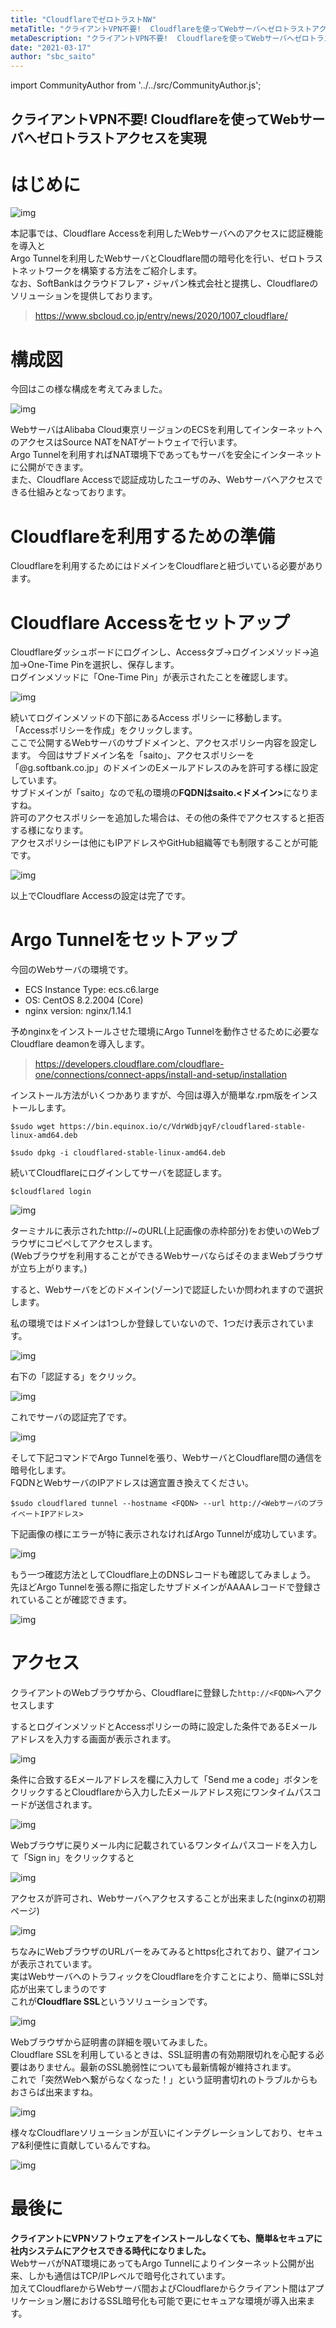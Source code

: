 ```yaml
---
title: "CloudflareでゼロトラストNW"
metaTitle: "クライアントVPN不要!  Cloudflareを使ってWebサーバへゼロトラストアクセスを実現"
metaDescription: "クライアントVPN不要!  Cloudflareを使ってWebサーバへゼロトラストアクセスを実現"
date: "2021-03-17"
author: "sbc_saito"
---
```


import CommunityAuthor from '../../src/CommunityAuthor.js';

## クライアントVPN不要!  Cloudflareを使ってWebサーバへゼロトラストアクセスを実現

# はじめに

![img](https://raw.githubusercontent.com/sbcloud/help/master/content/usecase-3rdParty/3rdParty_images_26006613704024700/20210317113202.png "img")      

本記事では、Cloudflare Accessを利用したWebサーバへのアクセスに認証機能を導入と  
Argo Tunnelを利用したWebサーバとCloudflare間の暗号化を行い、ゼロトラストネットワークを構築する方法をご紹介します。    
なお、SoftBankはクラウドフレア・ジャパン株式会社と提携し、Cloudflareのソリューションを提供しております。  

> https://www.sbcloud.co.jp/entry/news/2020/1007_cloudflare/


# 構成図
今回はこの様な構成を考えてみました。    

![img](https://raw.githubusercontent.com/sbcloud/help/master/content/usecase-3rdParty/3rdParty_images_26006613704024700/20210316182815.png "img")      

WebサーバはAlibaba Cloud東京リージョンのECSを利用してインターネットへのアクセスはSource NATをNATゲートウェイで行います。     
Argo Tunnelを利用すればNAT環境下であってもサーバを安全にインターネットに公開ができます。     
また、Cloudflare Accessで認証成功したユーザのみ、Webサーバへアクセスできる仕組みとなっております。     

# Cloudflareを利用するための準備
Cloudflareを利用するためにはドメインをCloudflareと紐づいている必要があります。  

# Cloudflare Accessをセットアップ
Cloudflareダッシュボードにログインし、Accessタブ→ログインメソッド→追加→One-Time Pinを選択し、保存します。  
ログインメソッドに「One-Time Pin」が表示されたことを確認します。

![img](https://raw.githubusercontent.com/sbcloud/help/master/content/usecase-3rdParty/3rdParty_images_26006613704024700/20210316190027.png "img")      


続いてログインメソッドの下部にあるAccess ポリシーに移動します。  
「Accessポリシーを作成」をクリックします。  
ここで公開するWebサーバのサブドメインと、アクセスポリシー内容を設定します。
今回はサブドメイン名を「saito」、アクセスポリシーを「@g.softbank.co.jp」のドメインのEメールアドレスのみを許可する様に設定しています。  
サブドメインが「saito」なので私の環境の<b>FQDNはsaito.<ドメイン></b>になりますね。  
許可のアクセスポリシーを追加した場合は、その他の条件でアクセスすると拒否する様になります。  
アクセスポリシーは他にもIPアドレスやGitHub組織等でも制限することが可能です。  

![img](https://raw.githubusercontent.com/sbcloud/help/master/content/usecase-3rdParty/3rdParty_images_26006613704024700/20210316191547.png "img")      

以上でCloudflare Accessの設定は完了です。



# Argo Tunnelをセットアップ
今回のWebサーバの環境です。

* ECS Instance Type: ecs.c6.large    
* OS: CentOS 8.2.2004 (Core)    
* nginx version: nginx/1.14.1    

予めnginxをインストールさせた環境にArgo Tunnelを動作させるために必要なCloudflare deamonを導入します。  
> https://developers.cloudflare.com/cloudflare-one/connections/connect-apps/install-and-setup/installation


インストール方法がいくつかありますが、今回は導入が簡単な.rpm版をインストールします。

```
$sudo wget https://bin.equinox.io/c/VdrWdbjqyF/cloudflared-stable-linux-amd64.deb

$sudo dpkg -i cloudflared-stable-linux-amd64.deb
```

続いてCloudflareにログインしてサーバを認証します。

```
$cloudflared login
```

     

![img](https://raw.githubusercontent.com/sbcloud/help/master/content/usecase-3rdParty/3rdParty_images_26006613704024700/20210316184114.png "img")      

ターミナルに表示されたhttp://~のURL(上記画像の赤枠部分)をお使いのWebブラウザにコピペしてアクセスします。     
(Webブラウザを利用することができるWebサーバならばそのままWebブラウザが立ち上がります。)     
          
すると、Webサーバをどのドメイン(ゾーン)で認証したいか問われますので選択します。    

私の環境ではドメインは1つしか登録していないので、1つだけ表示されています。      

![img](https://raw.githubusercontent.com/sbcloud/help/master/content/usecase-3rdParty/3rdParty_images_26006613704024700/20210316183751.png "img")      

右下の「認証する」をクリック。     

![img](https://raw.githubusercontent.com/sbcloud/help/master/content/usecase-3rdParty/3rdParty_images_26006613704024700/20210316183758.png "img")      
               
これでサーバの認証完了です。    

![img](https://raw.githubusercontent.com/sbcloud/help/master/content/usecase-3rdParty/3rdParty_images_26006613704024700/20210316183736.png "img")      


そして下記コマンドでArgo Tunnelを張り、WebサーバとCloudflare間の通信を暗号化します。     
FQDNとWebサーバのIPアドレスは適宜置き換えてください。     

```
$sudo cloudflared tunnel --hostname <FQDN> --url http://<WebサーバのプライベートIPアドレス>
```
          
下記画像の様にエラーが特に表示されなければArgo Tunnelが成功しています。          

![img](https://raw.githubusercontent.com/sbcloud/help/master/content/usecase-3rdParty/3rdParty_images_26006613704024700/20210316184844.png "img")      
          
もう一つ確認方法としてCloudflare上のDNSレコードも確認してみましょう。     
先ほどArgo Tunnelを張る際に指定したサブドメインがAAAAレコードで登録されていることが確認できます。          

![img](https://raw.githubusercontent.com/sbcloud/help/master/content/usecase-3rdParty/3rdParty_images_26006613704024700/20210316185348.png "img")      


# アクセス

クライアントのWebブラウザから、Cloudflareに登録した`http://<FQDN>`へアクセスします     

するとログインメソッドとAccessポリシーの時に設定した条件であるEメールアドレスを入力する画面が表示されます。    

![img](https://raw.githubusercontent.com/sbcloud/help/master/content/usecase-3rdParty/3rdParty_images_26006613704024700/20210317140442.png "img")      

条件に合致するEメールアドレスを欄に入力して「Send me a code」ボタンをクリックするとCloudflareから入力したEメールアドレス宛にワンタイムパスコードが送信されます。    

![img](https://raw.githubusercontent.com/sbcloud/help/master/content/usecase-3rdParty/3rdParty_images_26006613704024700/20210316220146.png "img")      


Webブラウザに戻りメール内に記載されているワンタイムパスコードを入力して「Sign in」をクリックすると    

![img](https://raw.githubusercontent.com/sbcloud/help/master/content/usecase-3rdParty/3rdParty_images_26006613704024700/20210317140436.png "img")      


アクセスが許可され、Webサーバへアクセスすることが出来ました(nginxの初期ページ)           

![img](https://raw.githubusercontent.com/sbcloud/help/master/content/usecase-3rdParty/3rdParty_images_26006613704024700/20210316220004.png "img")      

ちなみにWebブラウザのURLバーをみてみるとhttps化されており、鍵アイコンが表示されています。  
実はWebサーバへのトラフィックをCloudflareを介すことにより、簡単にSSL対応が出来てしまうのです      
これが<b>Cloudflare SSL</b>というソリューションです。    

![img](https://raw.githubusercontent.com/sbcloud/help/master/content/usecase-3rdParty/3rdParty_images_26006613704024700/20210316221323.png "img")      

Webブラウザから証明書の詳細を覗いてみました。     
Cloudflare SSLを利用しているときは、SSL証明書の有効期限切れを心配する必要はありません。最新のSSL脆弱性についても最新情報が維持されます。  
これで「突然Webへ繋がらなくなった！」という証明書切れのトラブルからもおさらば出来ますね。      

![img](https://raw.githubusercontent.com/sbcloud/help/master/content/usecase-3rdParty/3rdParty_images_26006613704024700/20210316221331.png "img")      


様々なCloudflareソリューションが互いにインテグレーションしており、セキュア&利便性に貢献しているんですね。   

![img](https://raw.githubusercontent.com/sbcloud/help/master/content/usecase-3rdParty/3rdParty_images_26006613704024700/20210316222954.png "img")      


# 最後に
<b>クライアントにVPNソフトウェアをインストールしなくても、簡単&セキュアに社内システムにアクセスできる時代になりました。</b>  
WebサーバがNAT環境にあってもArgo Tunnelによりインターネット公開が出来、しかも通信はTCP/IPレベルで暗号化されています。     
加えてCloudflareからWebサーバ間およびCloudflareからクライアント間はアプリケーション層におけるSSL暗号化も可能で更にセキュアな環境が導入出来ます。     


 <CommunityAuthor 
    author="斎藤 貴広"
    self_introduction = "2020年からAlibaba Cloudのソリューション開発や技術支援に従事。ネットワークや基盤などのインフラ回りがメイン領域で、最近はゼロトラストセキュリティやWeb系もかじり中。"
    imageUrl="https://raw.githubusercontent.com/sbcloud/help/master/src/components/images/saito.png"
    githubUrl=""
/>



